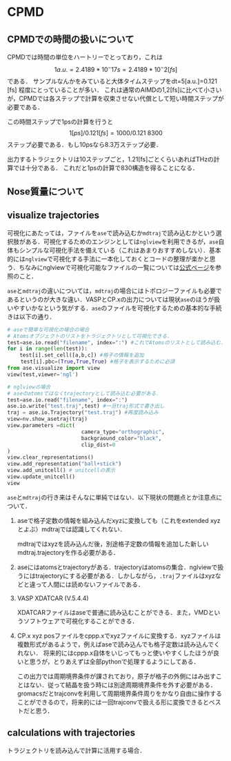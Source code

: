 # CPMD

## CPMDでの時間の扱いについて

CPMDでは時間の単位をハートリーでとっており，これは
$$
1 a.u.=2.4189 * 10^-17 s = 2.4189 * 10^-2 [fs]
$$
である． サンプルなんかをみていると大体タイムステップをdt=5[a.u.]=0.121 [fs] 程度にとっていることが多い． これは通常のAIMDの1,2[fs]に比べて小さいが，CPMDでは各ステップで計算を収束させない代償として短い時間ステップが必要である．

この時間ステップで1psの計算を行うと
$$
 1[ps]/0.121[fs]=1000/0.121~8300
$$
ステップ必要である．もし10psなら8.3万ステップ必要．

出力するトラジェクトリは10ステップごと，1.21[fs]ごとくらいあればTHzの計算では十分である． これだと1psの計算で830構造を得ることになる．

## Nose質量について


## visualize trajectories

可視化にあたっては，ファイルを`ase`で読み込むか`mdtraj`で読み込むかという選択肢がある．可視化するためのエンジンとしては`nglview`を利用できるが，`ase`自体もシンプルな可視化手法を備えている（これはあまりおすすめしない）．基本的には`nglview`で可視化する手法に一本化しておくとコードの整理が楽かと思う．ちなみにnglviewで可視化可能なファイルの一覧については[公式ページ](http://nglviewer.org/nglview/latest/#usage)を参照のこと．

`ase`と`mdtraj`の違いについては，`mdtraj`の場合にはトポロジーファイルも必要であるというのが大きな違い．VASPとCP.xの出力については現状`ase`のほうが扱いやすいかなという気がする．`ase`のファイルを可視化するための基本的な手続きは以下の通り．

```python
# aseで簡単な可視化の場合の場合
# Atomsオブジェクトのリストをトラジェクトリとして可視化できる．
test=ase.io.read("filename", index=":") #これでAtomsのリストとして読み込む.
for i in range(len(test)):
    test[i].set_cell([a,b,c]) #格子の情報を追加
　　 test[i].pbc=(True,True,True) #格子を表示するために必須
from ase.visualize import view
view(test,viewer='ngl')

# nglviewの場合
# aseのatomsではなくtrajectoryとして読み込む必要がある．
test=ase.io.read("filename", index=":")
ase.io.write("test.traj",test) #一旦traj形式で書き出し
traj = ase.io.Trajectory("test.traj") #再度読み込み
view=nv.show_asetraj(traj)
view.parameters =dict(
                        camera_type="orthographic",
                        backgraound_color="black",
                        clip_dist=0
)
view.clear_representations()
view.add_representation("ball+stick")
view.add_unitcell() # unitcellの表示
view.update_unitcell()
view
```
<!-- https://osscar-docs.readthedocs.io/en/latest/visualizer/nglview_basic.html?highlight=show_ase -->
<!-- https://osscar-docs.readthedocs.io/en/latest/visualizer/nglview_advanced.html?highlight=show_ase -->


`ase`と`mdtraj`の行き来はそんなに単純ではない．以下現状の問題点とか注意点について．

1. aseで格子定数の情報を組み込んだxyzに変換しても（これをextended xyzとよぶ）mdtrajでは認識してくれない．

    mdtrajではxyzを読み込んだ後，別途格子定数の情報を追加した新しいmdtraj.trajectoryを作る必要がある．

1. aseにはatomsとtrajectoryがある．trajectoryはatomsの集合．nglviewで扱うにはtrajectoryにする必要がある．しかしながら，`.traj`ファイルはxyzなどと違って人間には読めないファイルである．

1. VASP XDATCAR (V.5.4.4)

    XDATCARファイルはaseで普通に読み込むことができる．また，VMDというソフトウェアで可視化することができる．

1. CP.x xyz
    posファイルをcppp.xでxyzファイルに変換する．xyzファイルは複数形式があるようで，例えばaseで読み込んでも格子定数は読み込んでくれない． 将来的にはcppp.x自体をいじってもっと使いやすくしたほうが良いと思うが，とりあえずは全部pythonで処理するようにしてある．

    この出力では周期境界条件が課されており，原子が格子の外側にはみ出すことはない．従って結晶を扱う時には別途周期境界条件を外す必要がある．gromacsだとtrajconvを利用して周期境界条件周りをかなり自由に操作することができるので，将来的には一回trajconvで扱える形に変換できるとベストだと思う．

## calculations with trajectories

トラジェクトリを読み込んで計算に活用する場合．
